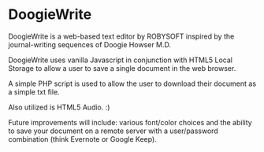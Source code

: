DoogieWrite
====================

DoogieWrite is a web-based text editor by ROBYSOFT inspired by the journal-writing sequences of Doogie Howser M.D.

DoogieWrite uses vanilla Javascript in conjunction with HTML5 Local Storage to allow a user to save a single document in the web browser.

A simple PHP script is used to allow the user to download their document as a simple txt file. 

Also utilized is HTML5 Audio. :) 

Future improvements will include: various font/color choices and the ability to save your document on a remote server with a user/password combination (think Evernote or Google Keep). 